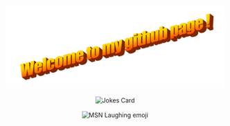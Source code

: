 <div align="center">
  <img src="Images/wordart.png" style="max-width: 100%;" alt="Welcome to my Github Profile" />
  <br />
  <br />
<img src="https://readme-jokes.vercel.app/api" alt="Jokes Card" />
  <br />
  <br />
<img width="50" height="40" src="Images/msnlaugh.gif" alt="MSN Laughing emoji">
  <br />
  <br />
